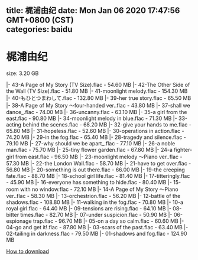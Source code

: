 
title: 梶浦由纪
date: Mon Jan 06 2020 17:47:56 GMT+0800 (CST)    
categories: baidu
---

# 梶浦由纪
size: 3.20 GB
 
 
|- 43-A Page of My Story (TV Size).flac - 54.60 MB
|- 42-The Other Side of the Wall (TV Size).flac - 51.80 MB
|- 41-moonlight melody.flac - 154.30 MB
|- 40-もひとつまわして.flac - 132.80 MB
|- 39-her true story.flac - 65.50 MB
|- 38-A Page of My Story ～four-handed ver..flac - 43.80 MB
|- 37-shall we dance_.flac - 74.00 MB
|- 36-uncanny.flac - 63.10 MB
|- 35-a girl from the east.flac - 90.80 MB
|- 34-moonlight melody in blue.flac - 71.30 MB
|- 33-acting behind the scenes.flac - 68.20 MB
|- 32-give your hands to me.flac - 65.80 MB
|- 31-hopeless.flac - 52.60 MB
|- 30-operations in action.flac - 74.20 MB
|- 29-in the fog.flac - 65.40 MB
|- 28-tragedy and silence.flac - 79.10 MB
|- 27-why should we be apart_.flac - 77.10 MB
|- 26-a noble man.flac - 75.70 MB
|- 25-tiny flower garden.flac - 67.80 MB
|- 24-a fighter-girl from east.flac - 96.50 MB
|- 23-moonlight melody ～Piano ver..flac - 57.30 MB
|- 22-the London Wall.flac - 58.70 MB
|- 21-have to get over.flac - 56.80 MB
|- 20-something is out there.flac - 66.00 MB
|- 19-the creeping fate.flac - 88.70 MB
|- 18-school girl life.flac - 81.40 MB
|- 17-titteringly.flac - 45.90 MB
|- 16-everyone has something to hide.flac - 80.40 MB
|- 15-room with no window.flac - 72.10 MB
|- 14-A Page of My Story ～Piano ver..flac - 58.30 MB
|- 13-orchestrion.flac - 56.20 MB
|- 12-battle of the shadows.flac - 108.80 MB
|- 11-walking in the fog.flac - 70.80 MB
|- 10-a royal girl.flac - 64.40 MB
|- 09-tensions are rising.flac - 64.10 MB
|- 08-bitter times.flac - 82.70 MB
|- 07-under suspicion.flac - 50.90 MB
|- 06-espionage trap.flac - 96.70 MB
|- 05-on a day so calm.flac - 60.60 MB
|- 04-go and get it!.flac - 87.80 MB
|- 03-scars of the past.flac - 63.40 MB
|- 02-tailing in darkness.flac - 79.50 MB
|- 01-shadows and fog.flac - 124.90 MB

[How to download](https://bpcam.bemobtrk.com/go/2ceec3aa-1ca2-46d6-b9ff-aaa5c184517c?jno=1334)